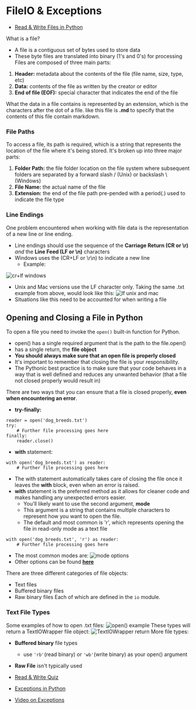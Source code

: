 # FileIO & Exceptions

- [Read & Write Files in Python](https://realpython.com/read-write-files-python/)


What is a file? 
  - A file is a contiguous set of bytes used to store data
  - These byte files are translated into binary (1's and 0's) for processing
Files are composed of three main parts:
  1. **Header:** metadata about the contents of the file (file name, size, type, etc)
  2. **Data:** contents of the file as written by the creator or editor
  3. **End of file (EOF):** special character that indicates the end of the file

What the data in a file contains is represented by an extension, which is the characters after the dot of a file. like this file is **.md** to specify that the contents of this file contain markdown. 

### File Paths
To access a file, its path is required, which is a string that represents the location of the file where it's being stored. It's broken up into three major parts:
1. **Folder Path:** the file folder location on the file system where subsequent folders are separated by a forward slash / (Unix) or backslash \ (Windows)
2. **File Name:** the actual name of the file
3. **Extension:** the end of the file path pre-pended with a period(.) used to indicate the file type

### Line Endings
One problem encountered when working with file data is the representation of a new line or line ending.
- Line endings should use the sequence of the **Carriage Return (CR or \r)** _and_ the **Line Feed (LF or \n)** characters
- Windows uses the (CR+LF or \r\n) to indicate a new line
  - Example:

![cr+lf windows](img-read-fs/windows-cr+lf.png)
- Unix and Mac  versions use the LF character only. Taking the same .txt example from above, would look like this:
![lf unix and mac](img-read-fs/unix-mac-lf.png)
- Situations like this need to be accounted for when writing a file

## Opening and Closing a File in Python
To open a file you need to invoke the ```open()``` built-in function for Python.
- open() has a single required argument that is the path to the file.open()
- has a single return, the **file object**
- **You should always make sure that an open file is properly closed**
- It's important to remember that closing the file is your responsibility. 
- The Pythonic best practice is to make sure that your code behaves in a way that is well defined and reduces any unwanted behavior (that a file not closed properly would result in)

There are two ways that you can ensure that a file is closed properly, **even when encountering an error**.
- **try-finally:**
```
reader = open('dog_breeds.txt')
try:
    # Further file processing goes here
finally:
    reader.close()
```
- **with** statement:
```
with open('dog_breeds.txt') as reader:
    # Further file processing goes here
```
- The with statement automatically takes care of closing the file once it leaves the **with** block, even when an error is raised. 
- **with** statement is the preferred method as it allows for cleaner code and makes handling any unexpected errors easier.
  - You'll likely want to use the second argument, **mode**
  - This argument is a string that contains multiple characters to represent how you want to open the file.
  - The default and most common is 'r', which represents opening the file in read-only mode as a text file
``` 
with open('dog_breeds.txt', 'r') as reader:
    # Further file processing goes here
```
- The most common modes are:
![mode options](img-read-fs/mode-options.png)
- Other options can be found **[here](https://docs.python.org/3/library/functions.html#open)**

There are three different categories of file objects:
- Text files
- Buffered binary files
- Raw binary files
Each of which are defined in the ```io``` module. 

### Text File Types
Some examples of how to open .txt files:
![open() example](img-read-fs/open-example.png)
These types will return a TextIOWrapper file object:
![TextIOWrapper return](img-read-fs/open-return.png)
More file types:
- **Buffered binary** file types
  - use ```'rb'```(read binary) or ```'wb'```(write binary) as your open() argument  
- **Raw File** isn't typically used

- [Read & Write Quiz](https://realpython.com/quizzes/read-write-files-python/)

- [Exceptions in Python](https://realpython.com/python-exceptions/)
- [Video on Exceptions](https://realpython.com/courses/reading-and-writing-files-python/)

  
